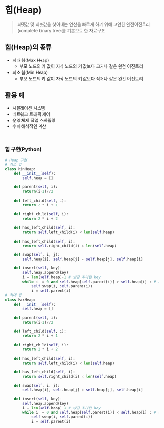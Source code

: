 # 힙(Heap)
> 최댓값 및 최솟값을 찾아내는 연산을 빠르게 하기 위해 고안된 완전이진트리(complete binary tree)를 기본으로 한 자료구조


## 힙(Heap)의 종류
- 최대 힙(Max Heap)
    - 부모 노드의 키 값이 자식 노드의 키 값보다 크거나 같은 완전 이진트리
- 최소 힙(Min Heap)
    - 부모 노드의 키 값이 자식 노드의 키 값보다 작거나 같은 완전 이진트리

## 활용 예
- 시뮬레이션 시스템
- 네트워크 트래픽 제어
- 운영 체제 작업 스케쥴링
- 수치 해석적인 계산

<br>

### 힙 구현(Python)
```Python
# Heap 구현
# 최소 힙
class MinHeap:
    def __init__(self):
        self.heap = []

    def parent(self, i):
        return(i-1)//2
    
    def left_child(self, i):
        return 2 * i + 1
    
    def right_child(self, i):
        return 2 * i + 2
    
    def has_left_child(self, i):
        return self.left_child(i) < len(self.heap)
        
    def has_left_child(self, i):
        return self.right_child(i) < len(self.heap)

    def swap(self, i, j):
        self.heap[i], self.heap[j] = self.heap[j], self.heap[i]

    def insert(self, key):
        self.heap.append(key)
        i = len(self.heap)-1 # 방금 추가된 key
        while i != 0 and self.heap[self.parent(i)] > self.heap[i] : # 새 key가 부모 키보다 작으면 스왑
            self.swap(i, self.parent(i))
            i = self.parent(i)
# 최대 힙
class MaxHeap:
    def __init__(self):
        self.heap = []

    def parent(self, i):
        return(i-1)//2
    
    def left_child(self, i):
        return 2 * i + 1
    
    def right_child(self, i):
        return 2 * i + 2
    
    def has_left_child(self, i):
        return self.left_child(i) < len(self.heap)
        
    def has_left_child(self, i):
        return self.right_child(i) < len(self.heap)

    def swap(self, i, j):
        self.heap[i], self.heap[j] = self.heap[j], self.heap[i]

    def insert(self, key):
        self.heap.append(key)
        i = len(self.heap)-1 # 방금 추가된 key
        while i != 0 and self.heap[self.parent(i)] < self.heap[i] : # 새 key가 부모 키보다 크면 스왑
            self.swap(i, self.parent(i))
            i = self.parent(i)
```
